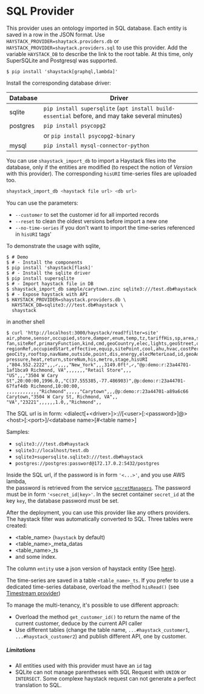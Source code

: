 # SQL Provider

This provider uses an ontology imported in SQL database. Each entity is saved in a row in the JSON format.
Use `HAYSTACK_PROVIDER=shaytack.providers.db` or `HAYSTACK_PROVIDER=shaytack.providers.sql`
to use this provider. Add the variable `HAYSTACK_DB` to describe the link to the root table. At this time, only
SuperSQLite and Postgresql was supported.

```console
$ pip install 'shaystack[graphql,lambda]'
```

Install the corresponding database driver:

| Database | Driver                                              |
| -------- | --------------------------------------------------- |
| sqlite   | `pip install supersqlite` (`apt install build-essential` before, and may take several minutes)|
| postgres | `pip install psycopg2`                              |
|          | or `pip install psycopg2-binary`                    |
| mysql    | `pip install mysql-connector-python`                |

You can use `shaystack_import_db` to import a Haystack files into the database, only if the entities are modified
(to respect the notion of _Version_ with this provider). The corresponding `hisURI` time-series files are uploaded too.

```bash
shaystack_import_db <haystack file url> <db url>
```

You can use the parameters:

* `--customer` to set the customer id for all imported records
* `--reset` to clean the oldest versions before import a new one
* `--no-time-series` if you don't want to import the time-series referenced in `hisURI` tags'

To demonstrate the usage with sqlite,

```console
$ # Demo
$ # - Install the components
$ pip install 'shaystack[flask]'
$ # - Install the sqlite driver
$ pip install supersqlite
$ # - Import haystack file in DB
$ shaystack_import_db sample/carytown.zinc sqlite3:///test.db#haystack
$ # - Expose haystack with API
$ HAYSTACK_PROVIDER=shaystack.providers.db \
  HAYSTACK_DB=sqlite3:///test.db#haystack \
  shaystack
```

in another shell

```console
$ curl 'http://localhost:3000/haystack/read?filter=site'
air,phone,sensor,occupied,store,damper,enum,temp,tz,tariffHis,sp,area,site,weatherRef,elecCost,hisMode,kwSite,summary,
fan,siteRef,primaryFunction,kind,cmd,geoCountry,elec,lights,geoStreet,occupiedEnd,yearBuilt,siteMeter,geoCoord,
regionRef,occupiedStart,effective,equip,sitePoint,cool,ahu,hvac,costPerHour,unit,lightsGroup,discharge,zone,power,
geoCity,rooftop,navName,outside,point,dis,energy,elecMeterLoad,id,geoAddr,cur,geoState,geoPostalCode,equipRef,meter,
pressure,heat,return,storeNum,his,metro,stage,hisURI
,"804.552.2222",,,✓,,,,"New_York",,,3149.0ft²,✓,"@p:demo:r:23a44701-1af1bca9 Richmond, VA",,,,,,,"Retail Store",,,
"US",,,"3504 W Cary St",20:00:00,1996.0,,"C(37.555385,-77.486903)",@p:demo:r:23a44701-67faf4db Richmond,10:00:00,
,,,,,,,,,,,,"Richmond",,,,,"Carytown",,,@p:demo:r:23a44701-a89a6c66 Carytown,"3504 W Cary St, Richmond, VA",,
"VA","23221",,,,,,1.0,,"Richmond",,
```

The SQL url is in form: <dialect\[+\<driver\>]>://\[\<user\>\[:\<password\>]@>\<host\>\[:\<port\>]/\<database
name\>\[#\<table name\>]

Samples:

- `sqlite3:///test.db#haystack`
- `sqlite3://localhost/test.db`
- `sqlite3+supersqlite.sqlite3:///test.db#haystack`
- `postgres://postgres:password@172.17.0.2:5432/postgres`

Inside the SQL url, if the password is in form `'<...>'`, and you use AWS lambda,  
the password is retrieved from the service [`secretManagers`](https://aws.amazon.com/secrets-manager/). The password
must be in form `'<secret_id|key>'`. In the secret container `secret_id` at the key `key`, the database password must be
set.

After the deployment, you can use this provider like any others providers. The haystack filter was automatically
converted to SQL. Three tables were created:

- <table_name> (`haystack` by default)
- <table_name>_meta_datas
- <table_name>_ts
- and some index.

The column `entity` use a json version of haystack entity (See [here](https://project-haystack.org/doc/Json)).

The time-series are saved in a table `<table_name>_ts`. If you prefer to use a dedicated time-series database, overload
the method `hisRead()` (see [Timestream provider](timestream_provider.md))

To manage the multi-tenancy, it's possible to use different approach:

- Overload the method `get_customer_id()` to return the name of the current customer, deduce by the current API caller
- Use different tables (change the table name, `...#haystack_customer1`, `...#haystack_customer2`)
  and publish different API, one by customer.

##### Limitations

- All entities used with this provider must have an `id` tag
- SQLite can not manage parentheses with SQL Request with `UNION` or `INTERSECT`. Some complexe haystack request can not
  generate a perfect translation to SQL.

